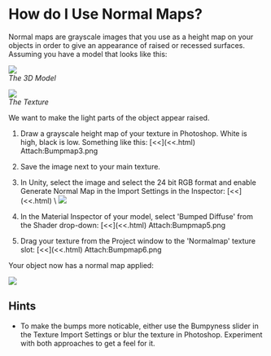 How do I Use Normal Maps?
=========================


<span class=keyword>Normal maps</span> are grayscale images that you use as a height map on your objects in order to give an appearance of raised or recessed surfaces. Assuming you have a model that looks like this:

![](http://docwiki.hq.unity3d.com/uploads/Main/Bumpmap1.png)  
_The 3D Model_

![](http://docwiki.hq.unity3d.com/uploads/Main/Bumpmap2.png)  
_The Texture_

We want to make the light parts of the object appear raised.

1. Draw a grayscale height map of your texture in Photoshop. White is high, black is low. Something like this: [<<](<<.html) Attach:Bumpmap3.png

1. Save the image next to your main texture.
1. In Unity, select the image and select the 24 bit RGB format and enable <span class=component>Generate Normal Map</span> in the <span class=keyword>Import Settings</span> in the <span class=keyword>Inspector</span>: [<<](<<.html)
\\
![](http://docwiki.hq.unity3d.com/uploads/Main/Bumpmap4.png)  

1. In the <span class=keyword>Material Inspector</span> of your model, select 'Bumped Diffuse' from the Shader drop-down: [<<](<<.html) Attach:Bumpmap5.png

1. Drag your texture from the Project window to the 'Normalmap' texture slot: [<<](<<.html) Attach:Bumpmap6.png

Your object now has a normal map applied:

![](http://docwiki.hq.unity3d.com/uploads/Main/Bumpmap7.png)  

Hints
-----

* To make the bumps more noticable, either use the Bumpyness slider in the Texture Import Settings or blur the texture in Photoshop. Experiment with both approaches to get a feel for it.
